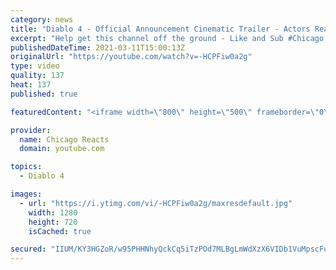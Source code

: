 ```yaml
---
category: news
title: "Diablo 4 - Official Announcement Cinematic Trailer - Actors React"
excerpt: "Help get this channel off the ground - Like and Sub #Chicago #Blind #React."
publishedDateTime: 2021-03-11T15:00:13Z
originalUrl: "https://youtube.com/watch?v=-HCPFiw0a2g"
type: video
quality: 137
heat: 137
published: true

featuredContent: "<iframe width=\"800\" height=\"500\" frameborder=\"0\" src=\"https://www.youtube.com/embed/-HCPFiw0a2g\" allow=\"accelerometer; autoplay; encrypted-media; gyroscope; picture-in-picture\" allowfullscreen></iframe>"

provider:
  name: Chicago Reacts
  domain: youtube.com

topics:
  - Diablo 4

images:
  - url: "https://i.ytimg.com/vi/-HCPFiw0a2g/maxresdefault.jpg"
    width: 1280
    height: 720
    isCached: true

secured: "IIUM/KY3HGZoR/w95PHHNhyQckCq5iTzPOd7MLBgLmWdXzX6VIDb1VuMpscFuYvh2duiiPwd2O/WzDUhj4k1gAEERmcb7Ueupg84INkWqaHQg4CMQweDRJya4YhVCzccFsKfzGGPnwR+D32IOqV8FFx00MnL+eZ/eBmrOPQWixW8Sqp1eCKMR3//n20WpA9K4DYEJqn77Z7fhrQncOFf3Ancy3XUzT3K/SVuITMKyWfjS5l+f6s3ILsuzu67tZCxQohAW/KZ5TSpfD2i/Sk76UroggDGQTf2jToPAWiJvN4Lxf4zKN0sxrHupjWT+tDoFozIVvZOmB9Zc3CHWZqve47fd25OVsdWz+3IDqu+03goYwHR37DAtbM82IVyfA6uTQUojbLiS+Qh+N85YbuOJbtmi9848VlPIrn2ynXGLPaW+tNm3qgOVzv+neNVaHBw;Unm5Y4Jii63g+xEVtPSaZA=="
---
```


